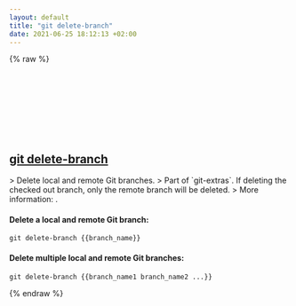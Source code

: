 ```yaml
---
layout: default
title: "git delete-branch"
date: 2021-06-25 18:12:13 +02:00
---
```

{% raw %}
<h2 id="git-delete-branch">
  <a href="/en/common/git-delete-branch.html">git delete-branch</a> <a href="#git-delete-branch"><svg class="icon">
    <use href="/assets/images/unicode_sprite.svg#link" />
  </svg></a>
</h2>
> Delete local and remote Git branches.
> Part of `git-extras`. If deleting the checked out branch, only the remote branch will be deleted.
> More information: <https://github.com/tj/git-extras/blob/master/Commands.md#git-delete-branch>.

#### Delete a local and remote Git branch:
```shell
git delete-branch {{branch_name}}
```
#### Delete multiple local and remote Git branches:
```shell
git delete-branch {{branch_name1 branch_name2 ...}}
```
{% endraw %}